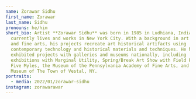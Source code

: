```yaml
---
name: Zorawar Sidhu
first_name: Zorawar
last_name: Sidhu
pronouns: he/him
short_bio: Artist **Zorawar Sidhu** was born in 1985 in Ludhiana, India, and
  currently lives and works in New York City. With a background in art history
  and fine arts, his projects recreate art historical artifacts using
  contemporary technology and historical materials and techniques. He has
  exhibited projects with galleries and museums nationally, including
  exhibitions with Marginal Utility, Spring/Break Art Show with Field Projects,
  Five Myles, the Museum of the Pennsylvania Academy of Fine Arts, and the
  Museum of The Town of Vestal, NY.
portraits:
  - media: 2022/01/zorawar-sidhu
instagram: zorawarawar
---
```

